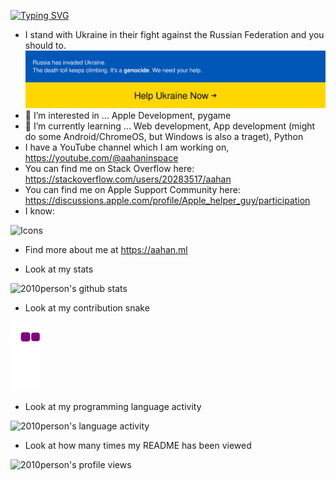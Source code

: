 [![Typing SVG](https://readme-typing-svg.herokuapp.com?font=Fira+Code&pause=1000&width=435&lines=%F0%9F%91%8B+Hi%2C+I%E2%80%99m+2010person)](https://git.io/typing-svg)
- I stand with Ukraine in their fight against the Russian Federation and you should to.
[![Stand With Ukraine](https://raw.githubusercontent.com/vshymanskyy/StandWithUkraine/main/banner2-direct.svg)](https://stand-with-ukraine.pp.ua)
- 👀 I’m interested in ... Apple Development, pygame
- 🌱 I’m currently learning ... Web development, App development (might do some Android/ChromeOS, but Windows is also a traget), Python
- I have a YouTube channel which I am working on, https://youtube.com/@aahaninspace
- You can find me on Stack Overflow here: https://stackoverflow.com/users/20283517/aahan
- You can find me on Apple Support Community here: https://discussions.apple.com/profile/Apple_helper_guy/participation
- I know:


![Icons](https://skillicons.dev/icons?i=py,css,cloudflare,discord,bots,git,github,githubactions,html,php,pytorch,replit,stackoverflow,swift,visualstudio,vscode&them=dark)
- Find more about me at https://aahan.ml
<!---
2010person/2010person is a ✨ special ✨ repository because its `README.md` (this file) appears on your GitHub profile.
You can click the Preview link to take a look at your changes.
--->
- Look at my stats

![2010person's github stats](https://github-readme-stats.vercel.app/api?username=2010person&show_icons=true&theme=radical&count_private=true&include_all_commits=true)
- Look at my contribution snake

![2010person's contribution snake](https://raw.githubusercontent.com/2010person/2010person/output/github-contribution-grid-snake.gif)

- Look at my programming language activity

![2010person's language activity](https://github-readme-stats.vercel.app/api/top-langs/?username=2010person&theme=tokyonight)

- Look at how many times my README has been viewed

![2010person's profile views](https://hitcounter.pythonanywhere.com/count/tag.svg)
